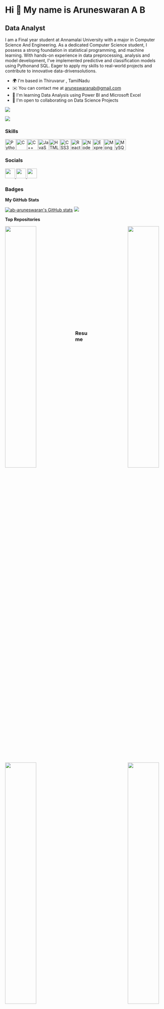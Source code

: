 Hi 👋 My name is Aruneswaran A B
=======================================================================================================================================

Data Analyst
--------------------

I am a Final year student at Annamalai University with a major in Computer Science And Engineering. As a dedicated Computer Science student, I possess a strong foundation in statistical programming, and machine learning. With hands-on experience in data preprocessing, analysis and model development, I've implemented predictive and classification models using Pythonand SQL. Eager to apply my skills to real-world projects and contribute to innovative data-drivensolutions.

* 🌍  I'm based in Thiruvarur , TamilNadu
* ✉️  You can contact me at [aruneswaranab@gmail.com](mailto:aruneswaranab@gmail.com)
* 🧠  I'm learning Data Analysis using Power BI and Microsoft Excel
* 🤝  I'm open to collaborating on Data Science Projects

<a href="https://www.github.com/ab-aruneswaran" target="_blank" rel="noreferrer"><img
src="https://img.shields.io/github/followers/ab-aruneswaran?logo=github&style=for-the-badge&color=444e59&labelColor=000000" /></a>

![](https://komarev.com/ghpvc/?username=ab-aruneswaran&label=PROFILE+VIEWS)


### Skills

<p align="left">
<a href="https://www.python.org/" target="_blank" rel="noreferrer"><img src="https://raw.githubusercontent.com/danielcranney/readme-generator/main/public/icons/skills/python-colored.svg" width="36" height="36" alt="Python" /></a><a href="https://docs.microsoft.com/en-us/cpp/?view=msvc-170" target="_blank" rel="noreferrer"><img src="https://raw.githubusercontent.com/danielcranney/readme-generator/main/public/icons/skills/c-colored.svg" width="36" height="36" alt="C" /></a><a href="https://docs.microsoft.com/en-us/cpp/?view=msvc-170" target="_blank" rel="noreferrer"><img src="https://raw.githubusercontent.com/danielcranney/readme-generator/main/public/icons/skills/cplusplus-colored.svg" width="36" height="36" alt="C++" /></a><a href="https://developer.mozilla.org/en-US/docs/Web/JavaScript" target="_blank" rel="noreferrer"><img src="https://raw.githubusercontent.com/danielcranney/readme-generator/main/public/icons/skills/javascript-colored.svg" width="36" height="36" alt="JavaScript" /></a><a href="https://developer.mozilla.org/en-US/docs/Glossary/HTML5" target="_blank" rel="noreferrer"><img src="https://raw.githubusercontent.com/danielcranney/readme-generator/main/public/icons/skills/html5-colored.svg" width="36" height="36" alt="HTML5" /></a><a href="https://www.w3.org/TR/CSS/#css" target="_blank" rel="noreferrer"><img src="https://raw.githubusercontent.com/danielcranney/readme-generator/main/public/icons/skills/css3-colored.svg" width="36" height="36" alt="CSS3" /></a><a href="https://reactjs.org/" target="_blank" rel="noreferrer"><img src="https://raw.githubusercontent.com/danielcranney/readme-generator/main/public/icons/skills/react-colored.svg" width="36" height="36" alt="React" /></a><a href="https://nodejs.org/en/" target="_blank" rel="noreferrer"><img src="https://raw.githubusercontent.com/danielcranney/readme-generator/main/public/icons/skills/nodejs-colored.svg" width="36" height="36" alt="NodeJS" /></a><a href="https://expressjs.com/" target="_blank" rel="noreferrer"><img src="https://raw.githubusercontent.com/danielcranney/readme-generator/main/public/icons/skills/express-colored-dark.svg" width="36" height="36" alt="Express" /></a><a href="https://www.mongodb.com/" target="_blank" rel="noreferrer"><img src="https://raw.githubusercontent.com/danielcranney/readme-generator/main/public/icons/skills/mongodb-colored.svg" width="36" height="36" alt="MongoDB" /></a><a href="https://www.mysql.com/" target="_blank" rel="noreferrer"><img src="https://raw.githubusercontent.com/danielcranney/readme-generator/main/public/icons/skills/mysql-colored.svg" width="36" height="36" alt="MySQL" /></a>
</p>


### Socials

<p align="left"> <a href="https://www.github.com/ab-aruneswaran" target="_blank" rel="noreferrer"> <picture> <source media="(prefers-color-scheme: dark)" srcset="https://raw.githubusercontent.com/danielcranney/readme-generator/main/public/icons/socials/github-dark.svg" /> <source media="(prefers-color-scheme: light)" srcset="https://raw.githubusercontent.com/danielcranney/readme-generator/main/public/icons/socials/github.svg" /> <img src="https://raw.githubusercontent.com/danielcranney/readme-generator/main/public/icons/socials/github.svg" width="32" height="32" /> </picture> </a> <a href="https://www.linkedin.com/in/ab-aruneswaran" target="_blank" rel="noreferrer"> <picture> <source media="(prefers-color-scheme: dark)" srcset="https://raw.githubusercontent.com/danielcranney/readme-generator/main/public/icons/socials/linkedin-dark.svg" /> <source media="(prefers-color-scheme: light)" srcset="https://raw.githubusercontent.com/danielcranney/readme-generator/main/public/icons/socials/linkedin.svg" /> <img src="https://raw.githubusercontent.com/danielcranney/readme-generator/main/public/icons/socials/linkedin.svg" width="32" height="32" /> </picture>   </a>
   <a href="http://www.instagram.com/ab_aruneswaran" target="_blank" rel="noreferrer"> <picture> <source media="(prefers-color-scheme: dark)" srcset="undefined" /> <source media="(prefers-color-scheme: light)" srcset="https://raw.githubusercontent.com/danielcranney/readme-generator/main/public/icons/socials/instagram.svg" /> <img src="https://raw.githubusercontent.com/danielcranney/readme-generator/main/public/icons/socials/instagram.svg" width="32" height="32" /> </picture> </a></p>


### Badges

<b>My GitHub Stats</b>

<a href="http://www.github.com/ab-aruneswaran"><img src="https://github-readme-stats.vercel.app/api?username=ab-aruneswaran&show_icons=true&hide=&count_private=true&title_color=6366f1&text_color=ffffff&icon_color=444e59&bg_color=000000&hide_border=true&show_icons=true" alt="ab-aruneswaran's GitHub stats" /></a>
<a href="http://www.github.com/ab-aruneswaran"><img src="https://github-readme-streak-stats.herokuapp.com/?user=ab-aruneswaran&stroke=ffffff&background=000000&ring=6366f1&fire=6366f1&currStreakNum=ffffff&currStreakLabel=6366f1&sideNums=ffffff&sideLabels=ffffff&dates=ffffff&hide_border=true" /></a>

<b>Top Repositories</b>

<div width="100%" align="center"><a href="https://github.com/ab-aruneswaran/Iris_Flower_Classification" align="left"><img align="left" width="45%" src="https://github-readme-stats.vercel.app/api/pin/?username=ab-aruneswaran&repo=Iris_Flower_Classification&title_color=6366f1&text_color=ffffff&icon_color=444e59&bg_color=000000&hide_border=true&locale=en" /></a><a href="https://github.com/ab-aruneswaran/IPL_2022_Analysis" align="right"><img align="right" width="45%" src="https://github-readme-stats.vercel.app/api/pin/?username=ab-aruneswaran&repo=IPL_2022_Analysis&title_color=6366f1&text_color=ffffff&icon_color=444e59&bg_color=000000&hide_border=true&locale=en" /></a></div><br /><br /><br /><br /><br /><br /><br />

<br /><br /><br /><br /><br />

<div width="100%" align="center"><a href="https://github.com/ab-aruneswaran/Car_Price_Prediction" align="left"><img align="left" width="45%" src="https://github-readme-stats.vercel.app/api/pin/?username=ab-aruneswaran&repo=Car_Price_Prediction&title_color=6366f1&text_color=ffffff&icon_color=444e59&bg_color=000000&hide_border=true&locale=en" /></a><a href="https://github.com/ab-aruneswaran/Mern_Flipcart" align="right"><img align="right" width="45%" src="https://github-readme-stats.vercel.app/api/pin/?username=ab-aruneswaran&repo=Mern_Flipcart&title_color=6366f1&text_color=ffffff&icon_color=444e59&bg_color=000000&hide_border=true&locale=en" /></a></div>

<br /><br /><br /><br /><br />

### Resume 

![ARUNESWARAN A B  CV IMG](https://github.com/ab-aruneswaran/ab-aruneswaran/assets/77491607/fcd89af3-bdfd-4251-84e3-288d08faff71)
![ARUNESWARAN A B  CV IMG](https://github.com/ab-aruneswaran/Resume/blob/main/ARUNESWARAN%20A%20B%20%20CV%20IMG.jpg)


